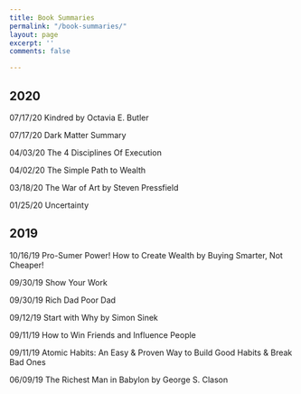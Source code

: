 ```yaml
---
title: Book Summaries
permalink: "/book-summaries/"
layout: page
excerpt: ''
comments: false

---
```

## 2020

07/17/20 Kindred by Octavia E. Butler

07/17/20 Dark Matter Summary

04/03/20 The 4 Disciplines Of Execution

04/02/20 The Simple Path to Wealth

03/18/20 The War of Art by Steven Pressfield

01/25/20 Uncertainty

## 2019

10/16/19 Pro-Sumer Power! How to Create Wealth by Buying Smarter, Not Cheaper!

09/30/19 Show Your Work

09/30/19 Rich Dad Poor Dad

09/12/19 Start with Why by Simon Sinek

09/11/19 How to Win Friends and Influence People

09/11/19 Atomic Habits: An Easy & Proven Way to Build Good Habits & Break Bad Ones

06/09/19 The Richest Man in Babylon by George S. Clason
